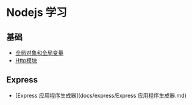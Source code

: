 # Nodejs 学习


## 基础
* [全局对象和全局变量](docs/basic/全局对象和全局变量.md)
* [Http模块](docs/basic/Http模块.md)

## Express
* [Express 应用程序生成器](docs/express/Express 应用程序生成器.md)
